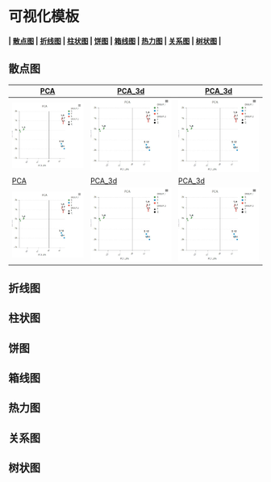 可视化模板
==========
#### | [散点图](#user-content-散点图) | [折线图](#user-content-折线图) | [柱状图](#user-content-柱状图) | [饼图](#user-content-饼图) | [箱线图](#user-content-箱线图) | [热力图](#user-content-热力图) | [关系图](#user-content-关系图) | [树状图](#user-content-树状图) |

## 散点图

| [PCA](/charts/pca)| [PCA_3d](/charts/pca_3d)|[PCA_3d](/charts/pca_3d)|
| -------------------------- |------------------------ |------------------------ |
|[![pca示例](img/pca.JPG)](http://git.majorbio.com/sanger_bioinfo/SangerCharts/blob/master/demo/pca_n.html) | ![pca示例](img/pca.jpg)      | ![pca示例](img/pca.JPG)      |
| [PCA](/charts/pca)| [PCA_3d](/charts/pca_3d)|[PCA_3d](/charts/pca_3d)|
|![pca示例](img/pca.JPG) | [![pca_3d示例](img/pca.JPG)](http://git.majorbio.com/sanger_bioinfo/SangerCharts/blob/master/demo/PCA_3D.html)      |![pca示例](img/pca.JPG)      |



## 折线图


## 柱状图

## 饼图

## 箱线图

## 热力图

## 关系图

## 树状图
